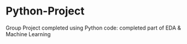 # Python-Project
Group Project completed using Python code: completed part of EDA &amp; Machine Learning
